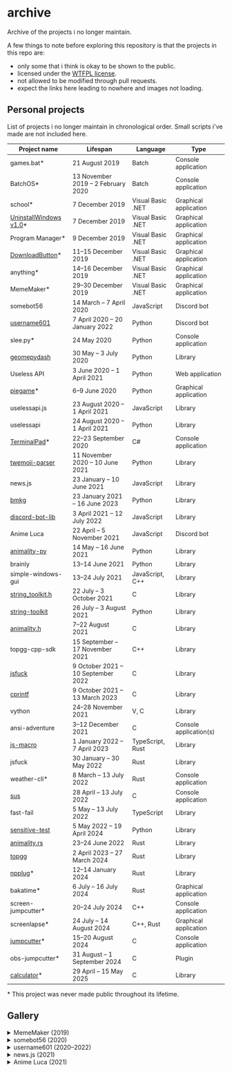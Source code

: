 # archive
Archive of the projects i no longer maintain.

A few things to note before exploring this repository is that the projects in this repo are:
- only some that i think is okay to be shown to the public.
- licensed under the [WTFPL license](http://www.wtfpl.net/).
- not allowed to be modified through pull requests.
- expect the links here leading to nowhere and images not loading.

## Personal projects

List of projects i no longer maintain in chronological order. Small scripts i've made are not included here.

| Project name | Lifespan | Language | Type |
|---|---|---|---|
| games.bat\* | 21 August 2019 | Batch | Console application |
| BatchOS\* | 13 November 2019 – 2 February 2020 | Batch | Console application |
| school\* | 7 December 2019 | Visual Basic .NET | Graphical application |
| [UninstallWindows v1.0](https://github.com/null8626/archive/tree/main/archive/20191207-UninstallWindows%20v1.0)\* | 7 December 2019 | Visual Basic .NET | Graphical application |
| Program Manager\* | 9 December 2019 | Visual Basic .NET | Graphical application |
| [DownloadButton](https://github.com/null8626/archive/tree/main/archive/20191211-DownloadButton)\* | 11–15 December 2019 | Visual Basic .NET | Graphical application |
| anything\* | 14–16 December 2019 | Visual Basic .NET | Graphical application |
| MemeMaker\* | 29–30 December 2019 | Visual Basic .NET | Graphical application |
| somebot56 | 14 March – 7 April 2020 | JavaScript | Discord bot |
| [username601](https://github.com/null8626/archive/tree/main/archive/20200407-username601) | 7 April 2020 – 20 January 2022 | Python | Discord bot |
| slee.py\* | 24 May 2020 | Python | Console application |
| [geomepydash](https://github.com/null8626/archive/tree/main/archive/20200530-geomepydash) | 30 May – 3 July 2020 | Python | Library |
| Useless API | 3 June 2020 – 1 April 2021 | Python | Web application |
| [piegame](https://github.com/null8626/archive/tree/main/archive/20200606-piegame)\* | 6–9 June 2020 | Python | Graphical application |
| uselessapi.js | 23 August 2020 – 1 April 2021 | JavaScript | Library |
| uselessapi | 24 August 2020 – 1 April 2021 | Python | Library |
| [TerminalPad](https://github.com/null8626/archive/tree/main/archive/20200922-TerminalPad)\* | 22–23 September 2020 | C# | Console application |
| [twemoji-parser](https://github.com/null8626/archive/tree/main/archive/20201111-twemoji-parser) | 11 November 2020 – 10 June 2021 | Python | Library |
| news.js | 23 January – 10 June 2021 | JavaScript | Library |
| [bmkg](https://github.com/null8626/archive/tree/main/archive/20210123-bmkg) | 23 January 2021 – 16 June 2023 | Python | Library |
| [discord-bot-lib](https://github.com/null8626/archive/tree/main/archive/20210403-discord-bot-lib) | 3 April 2021 – 12 July 2022 | JavaScript | Library |
| Anime Luca | 22 April – 5 November 2021 | JavaScript | Discord bot |
| [animality-py](https://pypi.org/project/animality-py) | 14 May – 16 June 2021 | Python | Library |
| brainly | 13–14 June 2021 | Python | Library |
| simple-windows-gui | 13–24 July 2021 | JavaScript, C++ | Library |
| [string_toolkit.h](https://github.com/null8626/archive/tree/main/archive/20210722-string-toolkit) | 22 July – 3 October 2021 | C | Library |
| [string-toolkit](https://github.com/null8626/archive/tree/main/archive/20210722-string-toolkit) | 26 July – 3 August 2021 | Python | Library |
| [animality.h](https://github.com/animality-xyz/animality.h) | 7–22 August 2021 | C | Library |
| topgg-cpp-sdk | 15 September – 17 November 2021 | C++ | Library |
| [jsfuck](https://github.com/null8626/archive/tree/main/archive/20211009-jsfuck) | 9 October 2021 – 10 September 2022 | C | Library |
| [cprintf](https://github.com/null8626/archive/tree/main/archive/20211009-cprintf) | 9 October 2021 – 13 March 2023 | C | Library |
| vython | 24–28 November 2021 | V, C | Library |
| ansi-adventure | 3–12 December 2021 | C | Console application(s) |
| [js-macro](https://github.com/null8626/archive/tree/main/archive/20220101-js-macro) | 1 January 2022 – 7 April 2023 | TypeScript, Rust | Library |
| jsfuck | 30 January – 30 May 2022 | Rust | Library |
| weather-cli\* | 8 March – 13 July 2022 | Rust | Console application |
| [sus](https://github.com/null8626/archive/tree/main/archive/20220428-sus) | 28 April – 13 July 2022 | C | Console application |
| fast-fail | 5 May – 13 July 2022 | TypeScript | Library |
| [sensitive-test](https://pypi.org/project/sensitive-test/) | 5 May 2022 – 19 April 2024 | Python | Library |
| [animality.rs](https://github.com/animality-xyz/animality.rs) | 23–24 June 2022 | Rust | Library |
| [topgg](https://github.com/Top-gg-Community/rust-sdk) | 2 April 2023 – 27 March 2024 | Rust | Library |
| [npplug](https://github.com/null8626/archive/tree/main/archive/20240112-npplug)\* | 12–14 January 2024 | Rust | Library |
| bakatime\* | 6 July – 16 July 2024 | Rust | Graphical application |
| screen-jumpcutter\* | 20–24 July 2024 | C++ | Console application |
| screenlapse\* | 24 July – 14 August 2024 | C++, Rust | Graphical application |
| [jumpcutter](https://github.com/null8626/archive/tree/main/archive/20240815-jumpcutter)\* | 15–20 August 2024 | C | Console application |
| obs-jumpcutter\* | 31 August – 1 September 2024 | C | Plugin |
| [calculator](https://github.com/null8626/archive/tree/main/archive/20250429-calculator)\* | 29 April – 15 May 2025 | C | Library |

\* This project was never made public throughout its lifetime.

## Gallery

<details>
<summary>MemeMaker (2019)</summary>

<p align="center">planned meme types to be supported:</p>

<table align="center">
  <tbody>
    <tr>
      <td align="center">
        <img src="https://raw.githubusercontent.com/null8626/archive/main/assets/20191230-meme1.png" width="150px;" alt=""/>
      </td>
      <td align="center">
        <img src="https://raw.githubusercontent.com/null8626/archive/main/assets/20191230-meme2.png" width="150px;" alt=""/>
      </td>
      <td align="center">
        <img src="https://raw.githubusercontent.com/null8626/archive/main/assets/20191230-meme3.png" width="150px;" alt=""/>
      </td>
    </tr>
  </tbody>
</table>
</details>
<details>
<summary>somebot56 (2020)</summary>

<table align="center">
  <tbody>
    <tr>
      <td align="center">
        <img src="https://raw.githubusercontent.com/null8626/archive/main/assets/20200314-somebot56.png" width="150px;" alt=""/>
        <br />
        <p>profile picture</p>
      </td>
    </tr>
  </tbody>
</table>

<table align="center">
  <tbody>
    <tr>
      <td align="center">
        <img src="https://raw.githubusercontent.com/null8626/archive/main/assets/20200315-somebot56.png" width="524px;" height="212px;" alt=""/>
        <br />
        <p>snippet of source code (15 March 2020)</p>
      </td>
    </tr>
  </tbody>
  <tbody>
    <tr>
      <td>
      
```
LIST OF COMMANDS FROM THE s0mebot56 (ver 1.1)
Programmed by someguy56 in DiscordJS (JavaScript)
1. !cmd                      > LIST COMMANDS BY THIS BOT.
2. !say '[word]'             > SAYS WHAT THE USER WANTS TO SAY.
3. !randomWord               > GENERATE RANDOM WORDS FROM THE ENGLISH DICTIONARY.
4. !flipCoin                 > FLIPS A COIN FOR YOU.
6. !emojis                   > GENERATES A RANDOM EMOJI.
7. !mathquestion             > GENERATES A RANDOM MATH QUESTION.
8. !isprime [num]            > CHECKS IF [num] IS A PRIME NUMBER.
9. !math [num] [sym] [num]   > ANSWERS A BASIC MATH EQUATION. ACCEPTED SYMs: [+ – x /].
10. !factor [num]            > LISTS A FACTOR OF A NUMBER.
11. !multiplication [num]    > LISTS A MULTIPLICATION LIST OF A NUMBER.
12. !rps [rock/paper/scissors]  > PLAYS ROCK PAPER SCISSORS WITH ME.
13. !hbd [name]                   > SAYS HAPPY BIRTHDAY TO SOMEONE!
14. !prime                        > LISTS PRIME NUMBERS FOR YOU.
15. !fibonacci                    > LISTS FIBONACCI NUMBERS.
16. !pi                          > LISTS THE DIGITS/PLACES OF PI.
16. !sqrt [num]                  > RETURNS THE RESULT OF A SQUARE ROOT OF A NUMBER.
```

<p align="center">commands list (17 March 2020)</p>
      </td>
    </tr>
  </tbody>
  <tbody>
    <tr>
      <td>
      
```js
// https://api.qrserver.com/v1/create-qr-code/?size=150x150&data=qrcode

const Discord = require('discord.js')
const {prefix, token} = require('../config.json')

module.exports.run = async (message, bot, args) => {
    let msg = message.content.toLowerCase();
    // command = !qr
    var msgarr = msg.split("");
    for (i = 0; i < 4; i++) {
        msgarr.pop();
    }
    var wordToConvert = msgarr.join("");
    var afterConvertArray = [];
    var wtcArr = wordToConvert.split("");
    var id = 0;
    var alphabet = "abcdefghijklmnopqrstuvwxyz";
    var alphabet = alphabet.split("");
    for (i = 0; i < wordToConvert.length; i++) {
        if (wtcArr[i]==" ") {
            afterConvertArray.push("%20");
        } else if (alphabet.includes(wtcArr[i])==true) {
            afterConvertArray.push(wtcArr[i]);
        } else {
            var id = 1;
        }
    }
    if (id!=1) {
        var imglink = afterConvertArray.join("");
        message.channel.send({files: [{ attachment: imglink}]});
    } else {
        message.channel.send("Error: Invalid symbols detected.");
    }
}

module.exports.config = {
    name: "qrcode"
}
```

<p align="center">source code of the qrcode command (4 April 2020)</p>
      </td>
    </tr>
  </tbody>
</table>
</details>
<details>
<summary>username601 (2020–2022)</summary>

<table align="center">
  <tbody>
    <tr>
      <td align="center">
        <img src="https://raw.githubusercontent.com/null8626/archive/main/assets/20200407-username601.png" width="150px;" alt=""/>
        <br />
        <p>profile picture (until 22 May 2020)</p>
      </td>
      <td align="center">
        <img src="https://raw.githubusercontent.com/null8626/archive/main/archive/20200407-username601/assets/pics/pfp.png" width="150px;" alt=""/>
        <p>profile picture (from 22 May 2020)</p>
      </td>
      <td align="center">
        <img src="https://www.boxed-up.co.uk/image/cache/data/international-post-box-350x350.png" width="150px;" alt=""/>
        <br />
        <p>profile picture image reference</p>
      </td>
    </tr>
  </tbody>
</table>

<table align="center">
  <tbody>
    <tr>
      <td align="center">
        <img src="https://raw.githubusercontent.com/null8626/archive/main/assets/20200408-username601.jpg" width="512px;" height="288px;" alt=""/>
        <br />
        <p>snippet of source code (8 April 2020)</p>
      </td>
    </tr>
  </tbody>
  <tbody>
    <tr>
      <td align="center">
        <img src="https://raw.githubusercontent.com/null8626/archive/main/assets/20200418-username601.jpg" width="512px;" height="288px;" alt=""/>
        <br />
        <p>snippet of source code (18 April 2020)</p>
      </td>
    </tr>
  </tbody>
</table>

<table align="center">
  <tbody>
    <tr>
      <td align="center">
        <img src="https://raw.githubusercontent.com/null8626/archive/main/assets/20201230-username601.jpg" width="360px;" height="733px;" alt=""/>
        <br />
        <p>the infamous spinny <a href="https://top.gg">top.gg</a> page (30 December 2020)</p>
      </td>
    </tr>
  </tbody>
  <tbody>
    <tr>
      <td align="center">
        <img src="https://raw.githubusercontent.com/null8626/archive/main/assets/20201231-username601.png" width="490px;" height="347px;" alt=""/>
        <br />
        <p>the infamous spinny <a href="https://top.gg">top.gg</a> page (31 December 2020)</p>
      </td>
    </tr>
  </tbody>
</table>

<table align="center">
  <tbody>
    <tr>
      <td align="center">
        <img src="https://raw.githubusercontent.com/null8626/archive/main/assets/20201201-username601.png" width="400px;" height="320px;" alt=""/>
        <br />
        <p>output of a geometry dash command that fetches the current weekly demon (1 December 2020)</p>
      </td>
    </tr>
  </tbody>
</table>

#### Videos

<table align="center">
  <tbody>
    <tr>
      <td align="center">
        <video src="https://user-images.githubusercontent.com/60427892/57b6f8f2-b77e-48eb-a68e-7803328a028a.mp4"></video>
        <p>bot creation (7 April 2020)</p>
      </td>
    </tr>
  </tbody>
  <tbody>
    <tr>
      <td align="center">
        <video src="https://user-images.githubusercontent.com/60427892/230091113-e7a2508c-8ba0-4f30-aa26-bb4055688452.mp4"></video>
        <p>frog command timelapse (21 August 2020)</p>
      </td>
    </tr>
  </tbody>
  <tbody>
    <tr>
      <td align="center">
        <video src="https://user-images.githubusercontent.com/60427892/230091544-ecd87bb3-7d0a-4f6f-afde-4e21ba2e243a.mp4"></video>
        <p>demonstration of the sub command (13 September 2020)</p>
      </td>
    </tr>
  </tbody>
</table>

#### Website

<table align="center">
  <tbody>
    <tr>
      <td align="center">
        <img src="https://raw.githubusercontent.com/null8626/archive/main/assets/20200527-username601-1.png" width="455px;" height="256px;" alt=""/>
        <br />
		<img src="https://raw.githubusercontent.com/null8626/archive/main/assets/20200527-username601-2.png" width="455px;" height="256px;" alt=""/>
        <br />
        <p>27 May 2020</p>
      </td>
    </tr>
  </tbody>
  <tbody>
    <tr>
      <td align="center">
        <img src="https://raw.githubusercontent.com/null8626/archive/main/assets/20201010-username601.png" width="583px;" height="281px;" alt=""/>
        <br />
        <p>10 October 2020</p>
      </td>
    </tr>
  </tbody>
</table>


#### Spotify card

<table align="center">
  <tbody>
    <tr>
      <td align="center">
        <img src="https://raw.githubusercontent.com/null8626/archive/main/assets/20200826-username601.png" width="350px;" height="350px;" alt=""/>
        <br />
        <p>26 August 2020</p>
      </td>
    </tr>
  </tbody>
  <tbody>
    <tr>
      <td align="center">
        <img src="https://raw.githubusercontent.com/null8626/archive/main/assets/20200908-username601.png" width="421px;" height="93px;" alt=""/>
        <br />
        <p>8 September 2020</p>
      </td>
    </tr>
  </tbody>
  <tbody>
    <tr>
      <td align="center">
        <img src="https://raw.githubusercontent.com/null8626/archive/main/assets/20201230-username601.png" width="340px;" height="100px;" alt=""/>
        <br />
        <p>30 December 2020</p>
      </td>
    </tr>
  </tbody>
</table>

#### Balance card

<table align="center">
  <tbody>
    <tr>
      <td align="center">
        <img src="https://raw.githubusercontent.com/null8626/archive/main/assets/20200806-username601-1.png" width="426px;" height="240px;" alt=""/>
        <br />
        <p>6 August 2020</p>
      </td>
    </tr>
  </tbody>
  <tbody>
    <tr>
      <td align="center">
        <img src="https://raw.githubusercontent.com/null8626/archive/main/assets/20200829-username601.png" width="382px;" height="300px;" alt=""/>
        <br />
        <p>29 August 2020</p>
      </td>
    </tr>
  </tbody>
  <tbody>
    <tr>
      <td align="center">
        <img src="https://raw.githubusercontent.com/null8626/archive/main/assets/20201220-username601.png" width="350px;" height="95px;" alt=""/>
        <br />
        <p>20 December 2020</p>
      </td>
    </tr>
  </tbody>
</table>

#### Server card

<table align="center">
  <tbody>
    <tr>
      <td align="center">
        <img src="https://raw.githubusercontent.com/null8626/archive/main/assets/20200804-username601.png" width="452px;" height="153px;" alt=""/>
        <br />
        <p>4 August 2020</p>
      </td>
    </tr>
  </tbody>
  <tbody>
    <tr>
      <td align="center">
        <img src="https://raw.githubusercontent.com/null8626/archive/main/assets/20200828-username601.png" width="413px;" height="320px;" alt=""/>
        <br />
        <p>28 August 2020</p>
      </td>
    </tr>
  </tbody>
  <tbody>
    <tr>
      <td align="center">
        <img src="https://raw.githubusercontent.com/null8626/archive/main/assets/20201216-username601.png" width="433px;" height="112px;" alt=""/>
        <br />
        <p>16 December 2020</p>
      </td>
    </tr>
  </tbody>
</table>

#### User card

<table align="center">
  <tbody>
    <tr>
      <td align="center">
        <img src="https://raw.githubusercontent.com/null8626/archive/main/assets/20200806-username601-2.png" width="333px;" height="143px;" alt=""/>
        <br />
        <p>6 August 2020</p>
      </td>
    </tr>
  </tbody>
  <tbody>
    <tr>
      <td align="center">
        <img src="https://raw.githubusercontent.com/null8626/archive/main/assets/20200827-username601.png" width="400px;" height="257px;" alt=""/>
        <br />
        <p>27 August 2020</p>
      </td>
    </tr>
  </tbody>
  <tbody>
    <tr>
      <td align="center">
        <img src="https://raw.githubusercontent.com/null8626/archive/main/assets/20201219-username601.png" width="374px;" height="92px;" alt=""/>
        <br />
        <p>19 December 2020</p>
      </td>
    </tr>
  </tbody>
</table>
</details>
<details>
<summary>news.js (2021)</summary>

<table align="center">
  <tbody>
    <tr>
      <td align="center">
        <img src="https://cdn.discordapp.com/attachments/722752725267382323/802746121134931978/unknown.png" alt=""/>
        <br />
        <p>day 2 (24 January 2021)</p>
      </td>
    </tr>
  </tbody>
</table>
</details>
<details>
<summary>Anime Luca (2021)</summary>

<table align="center">
  <tbody>
    <tr>
      <td align="center">
        <img src="https://cdn.discordapp.com/attachments/385837258768515083/841476491212488734/unknown.png" alt=""/>
        <br />
        <p>discord profile (11 May 2021)</p>
      </td>
    </tr>
  </tbody>
</table>
</details>
